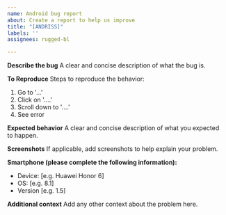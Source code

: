 ```yaml
---
name: Android bug report
about: Create a report to help us improve
title: "[ANDRISS]"
labels: ''
assignees: rugged-bl

---
```


**Describe the bug**
A clear and concise description of what the bug is.

**To Reproduce**
Steps to reproduce the behavior:
1. Go to '...'
2. Click on '....'
3. Scroll down to '....'
4. See error

**Expected behavior**
A clear and concise description of what you expected to happen.

**Screenshots**
If applicable, add screenshots to help explain your problem.

**Smartphone (please complete the following information):**
 - Device: [e.g. Huawei Honor 6]
 - OS: [e.g. 8.1]
 - Version [e.g. 1.5]

**Additional context**
Add any other context about the problem here.
